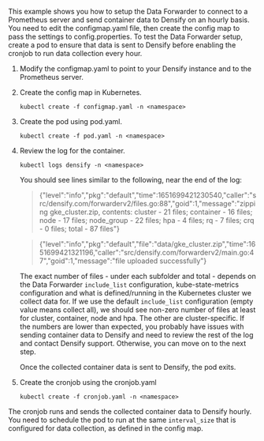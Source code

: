 This example shows you how to setup the Data Forwarder to connect to a Prometheus server and send container data to Densify on an hourly basis. You need to edit the configmap.yaml file, then create the config map to pass the settings to config.properties. To test the Data Forwarder setup, create a pod to ensure that data is sent to Densify before enabling the cronjob to run data collection every hour.

1. Modify the configmap.yaml to point to your Densify instance and to the Prometheus server.

2. Create the config map in Kubernetes.
    
    `kubectl create -f configmap.yaml -n <namespace>`
	
3. Create the pod using pod.yaml.
    
    `kubectl create -f pod.yaml -n <namespace>`
	
4. Review the log for the container.
	
	`kubectl logs densify -n <namespace>`
	
	You should see lines similar to the following, near the end of the log:
	
	> {"level":"info","pkg":"default","time":1651699421230540,"caller":"src/densify.com/forwarderv2/files.go:88","goid":1,"message":"zipping gke_cluster.zip, contents: cluster - 21 files; container - 16 files; node - 17 files; node_group - 22 files; hpa - 4 files; rq - 7 files; crq - 0 files; total - 87 files"}
	
	> {"level":"info","pkg":"default","file":"data/gke_cluster.zip","time":1651699421321196,"caller":"src/densify.com/forwarderv2/main.go:47","goid":1,"message":"file uploaded successfully"}
	
	The exact number of files - under each subfolder and total - depends on the Data Forwarder `include_list` configuration, kube-state-metrics configuration and what is defined/running in the Kubernetes cluster we collect data for. If we use the default `include_list` configuration (empty value means collect all), we should see non-zero number of files at least for cluster, container, node and hpa. The other are cluster-specific.
	If the numbers are lower than expected, you probably have issues with sending container data to Densify and need to review the rest of the log and contact Densify support. Otherwise, you can move on to the next step.
	
	Once the collected container data is sent to Densify, the pod exits.
		
5. Create the cronjob using the cronjob.yaml 
    
    `kubectl create -f cronjob.yaml -n <namespace>`

The cronjob runs and sends the collected container data to Densify hourly.
You need to schedule the pod to run at the same `interval_size` that is configured for data collection, as defined in the config map.
